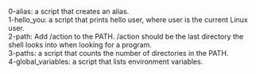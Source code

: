 0-alias: a script that creates an alias.
<br>1-hello_you:  a script that prints hello user, where user is the current Linux user.
<br>2-path: Add /action to the PATH. /action should be the last directory the shell looks into when looking for a program.
<br>3-paths: a script that counts the number of directories in the PATH.
<br>4-global_variables: a script that lists environment variables.
